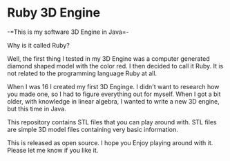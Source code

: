 Ruby 3D Engine
============

-=This is my software 3D Engine in Java=-

Why is it called Ruby?

Well, the first thing I tested in my 3D Engine was a computer generated diamond shaped model with the color red.
I then decided to call it Ruby. It is not related to the programming language Ruby at all.

When I was 16 I created my first 3D Enginge. I didn't want to research how you made one, so I had to figure everything out
for myself. When I got a bit older, with knowledge in linear algebra, I wanted to write a new 3D engine, but this time
in Java.

This repository contains STL files that you can play around with.
STL files are simple 3D model files containing very basic information.

This is released as open source. I hope you Enjoy playing around with it.
Please let me know if you like it.

